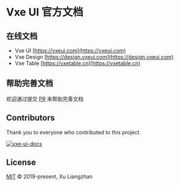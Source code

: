 # Vxe UI 官方文档

## 在线文档

* Vxe UI [https://vxeui.com](https://vxeui.com)
* Vxe Design [https://design.vxeui.com](https://design.vxeui.com)
* Vxe Table [https://vxetable.cn](https://vxetable.cn)

## 帮助完善文档

欢迎通过提交 [PR](https://github.com/x-extends/vxe-ui-docs/pulls) 来帮助完善文档

## Contributors

Thank you to everyone who contributed to this project.

[![vxe-ui-docs](https://contrib.rocks/image?repo=x-extends/vxe-ui-docs)](https://github.com/x-extends/vxe-ui-docs/graphs/contributors)

## License

[MIT](LICENSE) © 2019-present, Xu Liangzhan
